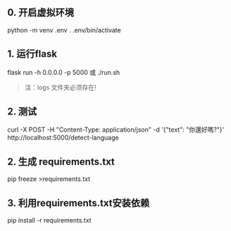 
##  0. 开启虚拟环境
python -m venv .env
. .env/bin/activate

## 1. 运行flask
flask run  -h 0.0.0.0 -p 5000
或
./run.sh
> 注：logs 文件夹必须存在!

## 2. 测试
curl -X POST -H "Content-Type: application/json" -d '{"text": "你還好嗎?"}' http://localhost:5000/detect-language

## 2. 生成 requirements.txt
pip freeze >requirements.txt

## 3. 利用requirements.txt安装依赖
pip install -r requirements.txt